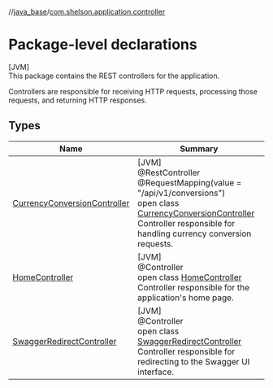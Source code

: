 //[java_base](../../index.md)/[com.shelson.application.controller](index.md)

# Package-level declarations

[JVM]\
This package contains the REST controllers for the application. 

 Controllers are responsible for receiving HTTP requests, processing those requests, and returning HTTP responses.

## Types

| Name | Summary |
|---|---|
| [CurrencyConversionController](-currency-conversion-controller/index.md) | [JVM]<br>@RestController<br>@RequestMapping(value = &quot;/api/v1/conversions&quot;)<br>open class [CurrencyConversionController](-currency-conversion-controller/index.md)<br>Controller responsible for handling currency conversion requests. |
| [HomeController](-home-controller/index.md) | [JVM]<br>@Controller<br>open class [HomeController](-home-controller/index.md)<br>Controller responsible for the application's home page. |
| [SwaggerRedirectController](-swagger-redirect-controller/index.md) | [JVM]<br>@Controller<br>open class [SwaggerRedirectController](-swagger-redirect-controller/index.md)<br>Controller responsible for redirecting to the Swagger UI interface. |
